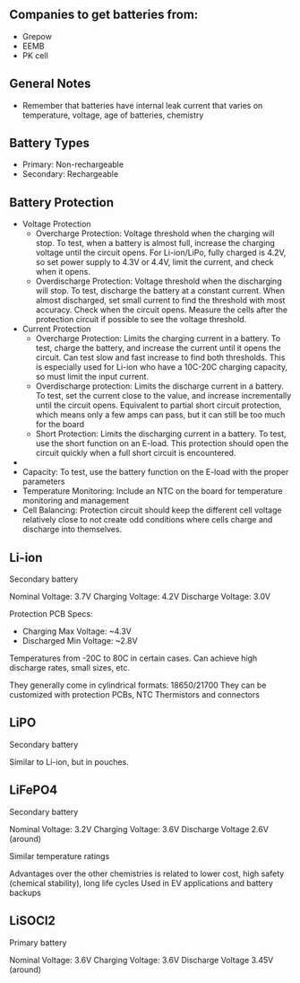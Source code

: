## Companies to get batteries from:
- Grepow
- EEMB
- PK cell

## General Notes
- Remember that batteries have internal leak current that varies on temperature, voltage, age of batteries, chemistry

## Battery Types
- Primary: Non-rechargeable
- Secondary: Rechargeable

## Battery Protection
- Voltage Protection
	- Overcharge Protection: Voltage threshold when the charging will stop. To test, when a battery is almost full, increase the charging voltage until the circuit opens. For Li-ion/LiPo, fully charged is 4.2V, so set power supply to 4.3V or 4.4V, limit the current, and check when it opens.
	- Overdischarge Protection: Voltage threshold when the discharging will stop. To test, discharge the battery at a constant current. When almost discharged, set small current to find the threshold with most accuracy. Check when the circuit opens. Measure the cells after the protection circuit if possible to see the voltage threshold.
- Current Protection
	- Overcharge Protection: Limits the charging current in a battery. To test, charge the battery, and increase the current until it opens the circuit. Can test slow and fast increase to find both thresholds. This is especially used for Li-ion who have a 10C-20C charging capacity, so must limit the input current.
	- Overdischarge protection: Limits the discharge current in a battery. To test, set the current close to the value, and increase incrementally until the circuit opens. Equivalent to partial short circuit protection, which means only a few amps can pass, but it can still be too much for the board
	- Short Protection: Limits the discharging current in a battery. To test, use the short function on an E-load.  This protection should open the circuit quickly when a full short circuit is encountered.
- 
- Capacity: To test, use the battery function on the E-load with the proper parameters
- Temperature Monitoring: Include an NTC on the board for temperature monitoring and management
- Cell Balancing: Protection circuit should keep the different cell voltage relatively close to not create odd conditions where cells charge and discharge into themselves.
## Li-ion

Secondary battery

Nominal Voltage: 3.7V
Charging Voltage: 4.2V
Discharge Voltage: 3.0V

Protection PCB Specs:
- Charging Max Voltage: ~4.3V
- Discharged Min Voltage: ~2.8V

Temperatures from -20C to 80C in certain cases. Can achieve high discharge rates, small sizes, etc.

They generally come in cylindrical formats: 18650/21700
They can be customized with protection PCBs, NTC Thermistors and connectors
## LiPO

Secondary battery

Similar to Li-ion, but in pouches.

## LiFePO4

Secondary battery

Nominal Voltage: 3.2V
Charging Voltage: 3.6V
Discharge Voltage 2.6V (around)

Similar temperature ratings

Advantages over the other chemistries is related to lower cost, high safety (chemical stability), long life  cycles
Used in EV applications and battery backups

## LiSOCl2

Primary battery

Nominal Voltage: 3.6V
Charging Voltage: 3.6V
Discharge Voltage 3.45V (around)